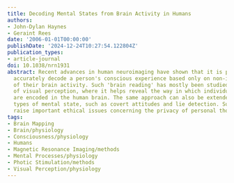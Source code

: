 ```yaml
---
title: Decoding Mental States from Brain Activity in Humans
authors:
- John-Dylan Haynes
- Geraint Rees
date: '2006-01-01T00:00:00'
publishDate: '2024-12-24T10:27:54.122804Z'
publication_types:
- article-journal
doi: 10.1038/nrn1931
abstract: Recent advances in human neuroimaging have shown that it is possible to
  accurately decode a person's conscious experience based only on non-invasive measurements
  of their brain activity. Such 'brain reading' has mostly been studied in the domain
  of visual perception, where it helps reveal the way in which individual experiences
  are encoded in the human brain. The same approach can also be extended to other
  types of mental state, such as covert attitudes and lie detection. Such applications
  raise important ethical issues concerning the privacy of personal thought.
tags:
- Brain Mapping
- Brain/physiology
- Consciousness/physiology
- Humans
- Magnetic Resonance Imaging/methods
- Mental Processes/physiology
- Photic Stimulation/methods
- Visual Perception/physiology
---
```

